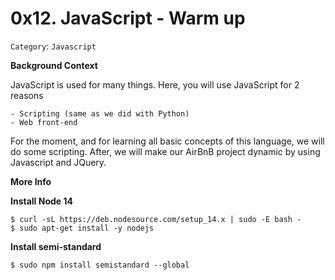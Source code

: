 # 0x12. JavaScript - Warm up

`Category`: `Javascript`

**Background Context**

JavaScript is used for many things. Here, you will use JavaScript for 2 reasons

	- Scripting (same as we did with Python)
	- Web front-end

For the moment, and for learning all basic concepts of this language, we will do some scripting. After, we will make our AirBnB project dynamic by using Javascript and JQuery.

**More Info**

**Install Node 14**

```shell
$ curl -sL https://deb.nodesource.com/setup_14.x | sudo -E bash -
$ sudo apt-get install -y nodejs
```

**Install semi-standard**

```shell
$ sudo npm install semistandard --global
```
